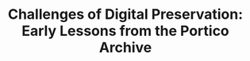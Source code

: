 ---
abstract: null
creators:
- Fenton, Eileen
date: null
document_url: https://services.phaidra.univie.ac.at/api/object/o:294477/download
grand_parent: iPRES
institutions: []
keywords:
- beijing
landing_page_url: https://phaidra.univie.ac.at/o:294477
language: eng
layout: publication
license: CC BY-SA 3.0 AT
notes_url: null
parent: iPRES 2007
publication_type: presentation
size: 55641
slides_url: null
source_name: iPRES
stream_url: null
title: 'Challenges of Digital Preservation: Early Lessons from the Portico Archive'
year: 2007
---